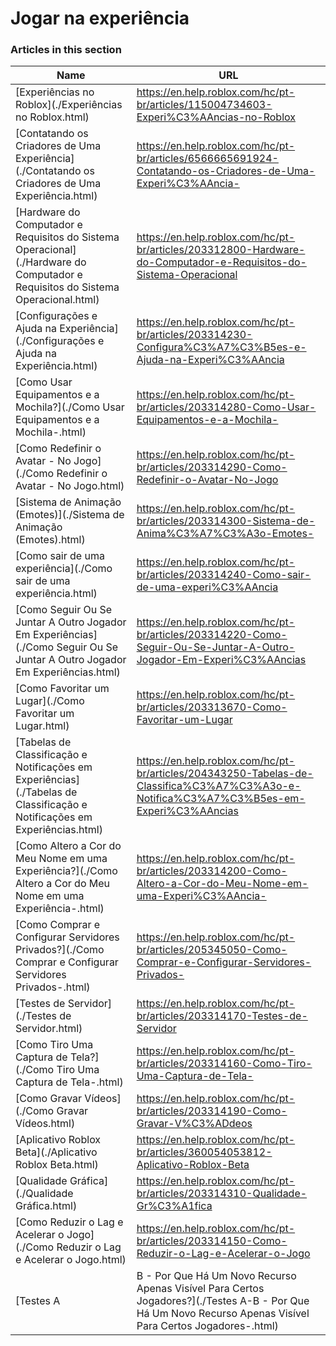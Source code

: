 # Jogar na experiência  
### Articles in this section
Name|URL
-|-
[Experiências no Roblox](./Experiências no Roblox.html) |https://en.help.roblox.com/hc/pt-br/articles/115004734603-Experi%C3%AAncias-no-Roblox
[Contatando os Criadores de Uma Experiência](./Contatando os Criadores de Uma Experiência.html) |https://en.help.roblox.com/hc/pt-br/articles/6566665691924-Contatando-os-Criadores-de-Uma-Experi%C3%AAncia-
[Hardware do Computador e Requisitos do Sistema Operacional](./Hardware do Computador e Requisitos do Sistema Operacional.html) |https://en.help.roblox.com/hc/pt-br/articles/203312800-Hardware-do-Computador-e-Requisitos-do-Sistema-Operacional
[Configurações e Ajuda na Experiência](./Configurações e Ajuda na Experiência.html) |https://en.help.roblox.com/hc/pt-br/articles/203314230-Configura%C3%A7%C3%B5es-e-Ajuda-na-Experi%C3%AAncia
[Como Usar Equipamentos e a Mochila?](./Como Usar Equipamentos e a Mochila-.html) |https://en.help.roblox.com/hc/pt-br/articles/203314280-Como-Usar-Equipamentos-e-a-Mochila-
[Como Redefinir o Avatar - No Jogo](./Como Redefinir o Avatar - No Jogo.html) |https://en.help.roblox.com/hc/pt-br/articles/203314290-Como-Redefinir-o-Avatar-No-Jogo
[Sistema de Animação (Emotes)](./Sistema de Animação (Emotes).html) |https://en.help.roblox.com/hc/pt-br/articles/203314300-Sistema-de-Anima%C3%A7%C3%A3o-Emotes-
[Como sair de uma experiência](./Como sair de uma experiência.html) |https://en.help.roblox.com/hc/pt-br/articles/203314240-Como-sair-de-uma-experi%C3%AAncia
[Como Seguir Ou Se Juntar A Outro Jogador Em Experiências](./Como Seguir Ou Se Juntar A Outro Jogador Em Experiências.html) |https://en.help.roblox.com/hc/pt-br/articles/203314220-Como-Seguir-Ou-Se-Juntar-A-Outro-Jogador-Em-Experi%C3%AAncias
[Como Favoritar um Lugar](./Como Favoritar um Lugar.html) |https://en.help.roblox.com/hc/pt-br/articles/203313670-Como-Favoritar-um-Lugar
[Tabelas de Classificação e Notificações em Experiências](./Tabelas de Classificação e Notificações em Experiências.html) |https://en.help.roblox.com/hc/pt-br/articles/204343250-Tabelas-de-Classifica%C3%A7%C3%A3o-e-Notifica%C3%A7%C3%B5es-em-Experi%C3%AAncias
[Como Altero a Cor do Meu Nome em uma Experiência?](./Como Altero a Cor do Meu Nome em uma Experiência-.html) |https://en.help.roblox.com/hc/pt-br/articles/203314200-Como-Altero-a-Cor-do-Meu-Nome-em-uma-Experi%C3%AAncia-
[Como Comprar e Configurar Servidores Privados?](./Como Comprar e Configurar Servidores Privados-.html) |https://en.help.roblox.com/hc/pt-br/articles/205345050-Como-Comprar-e-Configurar-Servidores-Privados-
[Testes de Servidor](./Testes de Servidor.html) |https://en.help.roblox.com/hc/pt-br/articles/203314170-Testes-de-Servidor
[Como Tiro Uma Captura de Tela?](./Como Tiro Uma Captura de Tela-.html) |https://en.help.roblox.com/hc/pt-br/articles/203314160-Como-Tiro-Uma-Captura-de-Tela-
[Como Gravar Vídeos](./Como Gravar Vídeos.html) |https://en.help.roblox.com/hc/pt-br/articles/203314190-Como-Gravar-V%C3%ADdeos
[Aplicativo Roblox Beta](./Aplicativo Roblox Beta.html) |https://en.help.roblox.com/hc/pt-br/articles/360054053812-Aplicativo-Roblox-Beta
[Qualidade Gráfica](./Qualidade Gráfica.html) |https://en.help.roblox.com/hc/pt-br/articles/203314310-Qualidade-Gr%C3%A1fica
[Como Reduzir o Lag e Acelerar o Jogo](./Como Reduzir o Lag e Acelerar o Jogo.html) |https://en.help.roblox.com/hc/pt-br/articles/203314150-Como-Reduzir-o-Lag-e-Acelerar-o-Jogo
[Testes A|B - Por Que Há Um Novo Recurso Apenas Visível Para Certos Jogadores?](./Testes A-B - Por Que Há Um Novo Recurso Apenas Visível Para Certos Jogadores-.html) |https://en.help.roblox.com/hc/pt-br/articles/203312530-Testes-A-B-Por-Que-H%C3%A1-Um-Novo-Recurso-Apenas-Vis%C3%ADvel-Para-Certos-Jogadores-